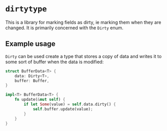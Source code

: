 # `dirtytype`

This is a library for marking fields as dirty, ie marking them when they are changed. It is primarily concerned with the `Dirty` enum.

## Example usage

`Dirty` can be used create a type that stores a copy of data and writes it to some sort of buffer when the data is modified:

```rust
struct BufferData<T> {
    data: Dirty<T>,
    buffer: Buffer,
}

impl<T> BufferData<T> {
    fn update(&mut self) {
        if let Some(value) = self.data.dirty() {
            self.buffer.update(value);
        }
    }
}
```

